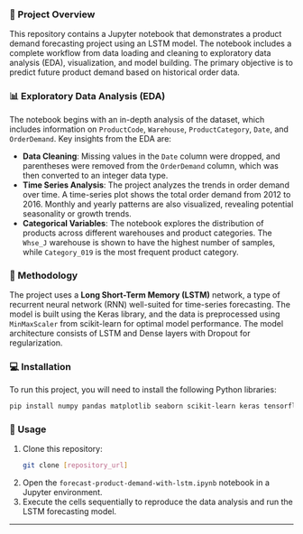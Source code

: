### 📝 Project Overview

This repository contains a Jupyter notebook that demonstrates a product demand forecasting project using an LSTM model. The notebook includes a complete workflow from data loading and cleaning to exploratory data analysis (EDA), visualization, and model building. The primary objective is to predict future product demand based on historical order data.

### 📊 Exploratory Data Analysis (EDA)

The notebook begins with an in-depth analysis of the dataset, which includes information on `ProductCode`, `Warehouse`, `ProductCategory`, `Date`, and `OrderDemand`. Key insights from the EDA are:

  * **Data Cleaning**: Missing values in the `Date` column were dropped, and parentheses were removed from the `OrderDemand` column, which was then converted to an integer data type.
  * **Time Series Analysis**: The project analyzes the trends in order demand over time. A time-series plot shows the total order demand from 2012 to 2016. Monthly and yearly patterns are also visualized, revealing potential seasonality or growth trends.
  * **Categorical Variables**: The notebook explores the distribution of products across different warehouses and product categories. The `Whse_J` warehouse is shown to have the highest number of samples, while `Category_019` is the most frequent product category.

### 🧠 Methodology

The project uses a **Long Short-Term Memory (LSTM)** network, a type of recurrent neural network (RNN) well-suited for time-series forecasting. The model is built using the Keras library, and the data is preprocessed using `MinMaxScaler` from scikit-learn for optimal model performance. The model architecture consists of LSTM and Dense layers with Dropout for regularization.

### 💻 Installation

To run this project, you will need to install the following Python libraries:

```bash
pip install numpy pandas matplotlib seaborn scikit-learn keras tensorflow
```

### 🚀 Usage

1.  Clone this repository:
    ```bash
    git clone [repository_url]
    ```
2.  Open the `forecast-product-demand-with-lstm.ipynb` notebook in a Jupyter environment.
3.  Execute the cells sequentially to reproduce the data analysis and run the LSTM forecasting model.

-----
